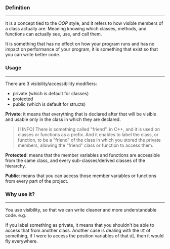 ### Definition
---
It is a concept tied to the $OOP$ style, and it refers to how visible members of a class actually are. Meaning knowing which classes, methods, and functions can actually see, use, and call them.

It is something that has no effect on how your program runs and has no impact on performance of your program, it is something that exist so that you can write better code.
### Usage
---
There are 3 visibility/accessibility modifiers:
- private (which is default for classes)
- protected
- public (which is default for structs)

**Private**: it means that everything that is declared after that will be visible and usable only in the class in which they are declared.

>[! INFO]
>There is something called "friend", in C++, and it is used on classes or functions as a prefix. And it enables to label the class, or function, to be a "friend" of the class in which you stored the private members, allowing the "friend" class or function to access them.

**Protected**: means that the member variables and functions are accessible from the same class, and every sub-classes/derived classes of the hierarchy.

**Public**: means that you can access those member variables or functions from every part of the project.
### Why use it?
---
You use visibility, so that we can write cleaner and more understandable code. 
e.g. 

If you label something as private, it means that you shouldn't be able to access that from another class. Another case is dealing with the `UI` of something, if I were to access the position variables of that `UI`, then it would fly everywhere.